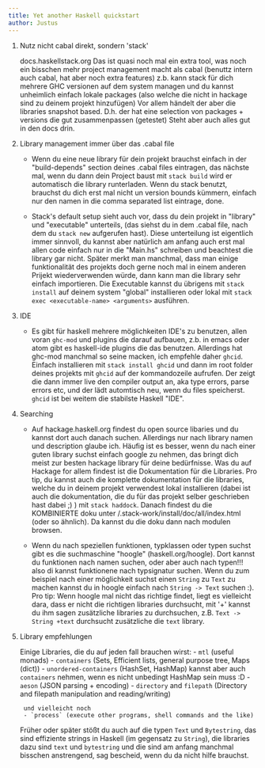 ```yaml
---
title: Yet another Haskell quickstart
author: Justus
---
```


1. Nutz nicht cabal direkt, sondern 'stack'

    docs.haskellstack.org
    Das ist quasi noch mal ein extra tool, was noch ein bisschen mehr project management macht als cabal (benuttz intern auch cabal, hat aber noch extra features)
    z.b. kann stack für dich mehrere GHC versionen auf dem system managen
    und du kannst unheimlich einfach lokale packages (also welche die nicht in hackage sind zu deinem projekt hinzufügen)
    Vor allem händelt der aber die libraries snapshot based. D.h. der hat eine selection von packages + versions die gut zusammenpassen (getestet)
    Steht aber auch alles gut in den docs drin.

2. Library management immer über das .cabal file
    
    - Wenn du eine neue library für dein projekt brauchst einfach in der "build-depends" section deines .cabal files eintragen, das nächste mal, wenn du dann dein Project baust mit `stack build` wird er automatisch die library runterladen. Wenn du stack benutzt, brauchst du dich erst mal nicht un version bounds kümmern, einfach nur den namen in die comma separated list eintrage, done.

    - Stack's default setup sieht auch vor, dass du dein projekt in "library" und "executable" unterteils, (das siehst du in dem .cabal file, nach dem du `stack new` aufgerufen hast). Diese unterteilung ist eigentlich immer sinnvoll, du kannst aber natürlich am anfang auch erst mal allen code einfach nur in die "Main.hs" schreiben und beachtest die library gar nicht. Später merkt man manchmal, dass man einige funktionalität des projekts doch gerne noch mal in einem anderen Prijekt wiederverwenden würde, dann kann man die library sehr einfach importieren. Die Executable kannst du übrigens mit `stack install` auf deinem system "global" installieren oder lokal mit `stack exec <executable-name> <arguments>` ausführen.

3. IDE

    - Es gibt für haskell mehrere möglichkeiten IDE's zu benutzen, allen voran `ghc-mod` und plugins die darauf aufbauen, z.b. in emacs oder atom gibt es haskell-ide plugins die das benutzen. Allerdings hat ghc-mod manchmal so seine macken, ich empfehle daher `ghcid`. Einfach installieren mit `stack install ghcid` und dann im root folder deines projekts mit `ghcid` auf der kommandozeile aufrufen. Der zeigt die dann immer live den compiler output an, aka type errors, parse errors etc, und der lädt automtisch neu, wenn du files speicherst. `ghcid` ist bei weitem die stabilste Haskell "IDE".

4. Searching

    - Auf hackage.haskell.org findest du open source libaries und du kannst dort auch danach suchen. Allerdings nur nach library namen und description glaube ich. Häufig ist es besser, wenn du nach einer guten library suchst einfach google zu nehmen, das bringt dich meist zur besten hackage library für deine bedürfnisse. Was du auf Hackage for allem findest ist die Dokumentation für die Libraries. Pro tip, du kannst auch die komplette dokumentation für die libraries, welche du in deinem projekt verwendest lokal installieren (dabei ist auch die dokumentation, die du für das projekt selber geschrieben hast dabei ;) ) mit `stack haddock`. Danach findest du die KOMBINIERTE doku unter <project>/.stack-work/install/doc/all/index.html (oder so ähnlich). Da kannst du die doku dann nach modulen browsen.

    - Wenn du nach speziellen funktionen, typklassen oder typen suchst gibt es die suchmaschine "hoogle" (haskell.org/hoogle). Dort kannst du funktionen nach namen suchen, oder aber auch nach typen!!! also di kannst funktionene nach typsignatur suchen. Wenn du zum beispiel nach einer möglichkeit suchst einen `String` zu `Text` zu machen kannst du in hoogle einfach nach `String -> Text` suchen :). Pro tip: Wenn hoogle mal nicht das richtige findet, liegt es vielleicht dara, dass er nicht die richtigen libraries durchsucht, mit '+' kannst du ihm sagen zusätzliche libraries zu durchsuchen, z.B. `Text -> String +text` durchsucht zusätzliche die `text` library.

5. Library empfehlungen

    Einige Libraries, die du auf jeden fall brauchen wirst:
        - `mtl` (useful monads)
        - `containers` (Sets, Efficient lists, general purpose tree, Maps (dict))
        - `unordered-containers` (HashSet, HashMap) kannst aber auch `containers` nehmen, wenn es nicht unbedingt HashMap sein muss :D
        - `aeson` (JSON parsing + encoding)
        - `directory` and `filepath` (Directory and filepath manipulation and reading/writing)

        und vielleicht noch
        - `process` (execute other programs, shell commands and the like) 
        
    Früher oder später stößt du auch auf die typen `Text` und `Bytestring`, das sind effiziente strings in Haskell (im gegensatz zu `String`), die libraries dazu sind `text` und `bytestring` und die sind am anfang manchmal bisschen anstrengend, sag bescheid, wenn du da nicht hilfe brauchst.